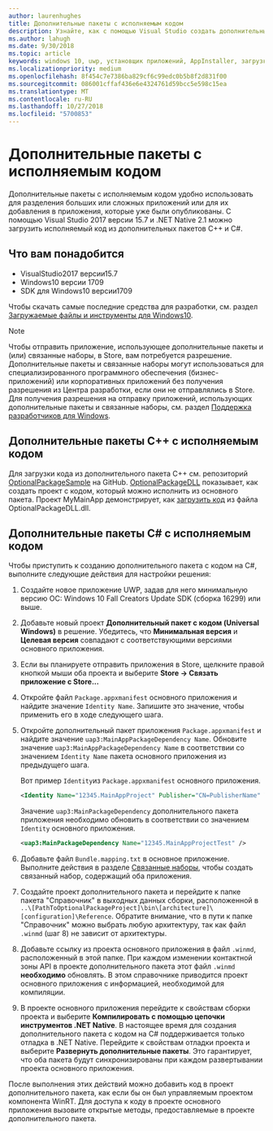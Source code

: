 ```yaml
---
author: laurenhughes
title: Дополнительные пакеты с исполняемым кодом
description: Узнайте, как с помощью Visual Studio создать дополнительный пакет с исполняемым кодом.
ms.author: lahugh
ms.date: 9/30/2018
ms.topic: article
keywords: windows 10, uwp, установщик приложений, AppInstaller, загрузка неопубликованных приложений, связанный набор, дополнительные пакеты
ms.localizationpriority: medium
ms.openlocfilehash: 8f454c7e7386ba829cf6c99edc0b5b8f2d831f00
ms.sourcegitcommit: 086001cffaf436e6e4324761d59bcc5e598c15ea
ms.translationtype: MT
ms.contentlocale: ru-RU
ms.lasthandoff: 10/27/2018
ms.locfileid: "5700853"
---
```

# <a name="optional-packages-with-executable-code"></a>Дополнительные пакеты с исполняемым кодом
 
Дополнительные пакеты с исполняемым кодом удобно использовать для разделения больших или сложных приложений или для их добавления в приложения, которые уже были опубликованы. С помощью Visual Studio 2017 версии 15.7 и .NET Native 2.1 можно загрузить исполняемый код из дополнительных пакетов C++ и C#.

## <a name="prerequisites"></a>Что вам понадобится
- VisualStudio2017 версии15.7
- Windows10 версии 1709
- SDK для Windows10 версии1709

Чтобы скачать самые последние средства для разработки, см. раздел [Загружаемые файлы и инструменты для Windows10](https://developer.microsoft.com/windows/downloads). 

> [!NOTE]
> Чтобы отправить приложение, использующее дополнительные пакеты и (или) связанные наборы, в Store, вам потребуется разрешение. Дополнительные пакеты и связанные наборы могут использоваться для специализированного программного обеспечения (бизнес-приложений) или корпоративных приложений без получения разрешения из Центра разработки, если они не отправлялись в Store. Для получения разрешения на отправку приложений, использующих дополнительные пакеты и связанные наборы, см. раздел [Поддержка разработчиков для Windows](https://developer.microsoft.com/windows/support).

## <a name="c-optional-packages-with-executable-code"></a>Дополнительные пакеты C++ с исполняемым кодом

Для загрузки кода из дополнительного пакета C++ см. репозиторий [OptionalPackageSample](https://github.com/AppInstaller/OptionalPackageSample) на GitHub. [OptionalPackageDLL](https://github.com/AppInstaller/OptionalPackageSample/tree/master/OptionalPackageDLL) показывает, как создать проект с кодом, который можно исполнить из основного пакета. Проект MyMainApp демонстрирует, как [загрузить код](https://github.com/AppInstaller/OptionalPackageSample/blob/bf6b4915ff1f3b8abfdaacb1ad9e77184c49fe18/MyMainApp/MainPage.xaml.cpp#L182) из файла OptionalPackageDLL.dll.

## <a name="c-optional-packages-with-executable-code"></a>Дополнительные пакеты C# с исполняемым кодом

Чтобы приступить к созданию дополнительного пакета с кодом на C#, выполните следующие действия для настройки решения:

1. Создайте новое приложение UWP, задав для него минимальную версию ОС: Windows 10 Fall Creators Update SDK (сборка 16299) или выше.

2. Добавьте новый проект **Дополнительный пакет с кодом (Universal Windows)** в решение. Убедитесь, что **Минимальная версия** и **Целевая версия** совпадают с соответствующими версиями основного приложения.

3. Если вы планируете отправить приложения в Store, щелкните правой кнопкой мыши оба проекта и выберите **Store -> Связать приложение с Store...**

4. Откройте файл `Package.appxmanifest` основного приложения и найдите значение `Identity Name`. Запишите это значение, чтобы применить его в ходе следующего шага.

5. Откройте дополнительный пакет приложения `Package.appxmanifest` и найдите значение `uap3:MainAppPackageDependency Name`. Обновите значение `uap3:MainAppPackageDependency Name` в соответствии со значением `Identity Name` пакета основного приложения из предыдущего шага. 

    Вот пример `Identity`из `Package.appxmanifest` основного приложения.
    ```XML
    <Identity Name="12345.MainAppProject" Publisher="CN=PublisherName" Version="1.0.0.0" />
    ```

    Значение `uap3:MainPackageDependency` дополнительного пакета приложения необходимо обновить в соответствии со значением `Identity` основного приложения.
    ```XML
    <uap3:MainPackageDependency Name="12345.MainAppProjectTest" />
    ```

6. Добавьте файл `Bundle.mapping.txt` в основное приложение. Выполните действия в разделе [Связанные наборы](https://docs.microsoft.com/windows/uwp/packaging/optional-packages#related-sets), чтобы создать связанный набор, содержащий оба приложения. 

7. Создайте проект дополнительного пакета и перейдите к папке пакета "Справочник" в выходных данных сборки, расположенной в `..\[PathToOptionalPackageProject]\bin\[architecture]\[configuration]\Reference`. Обратите внимание, что в пути к папке "Справочник" можно выбрать любую архитектуру, так как файл `.winmd` (шаг 8) не зависит от архитектуры.

8. Добавьте ссылку из проекта основного приложения в файл `.winmd`, расположенный в этой папке. При каждом изменении контактной зоны API в проекте дополнительного пакета этот файл `.winmd` **необходимо** обновлять. В этом справочнике приводится проект основного приложения с информацией, необходимой для компиляции.

9. В проекте основного приложения перейдите к свойствам сборки проекта и выберите **Компилировать с помощью цепочки инструментов .NET Native**. В настоящее время для создания дополнительного пакета с кодом на C# поддерживается только отладка в .NET Native. Перейдите к свойствам отладки проекта и выберите **Развернуть дополнительные пакеты**. Это гарантирует, что оба пакета будут синхронизированы при каждом развертывании проекта основного приложения.

После выполнения этих действий можно добавить код в проект дополнительного пакета, как если бы он был управляемым проектом компонента WinRT. Для доступа к коду в проекте основного приложения вызовите открытые методы, предоставляемые в проекте дополнительного пакета.